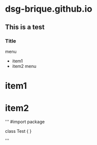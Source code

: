 # dsg-brique.github.io

This is a test
--------------

### Title ###
menu
  * item1
  * item2
menu
  # item1
  # item2

'''
#import package

class Test {
}

'''
